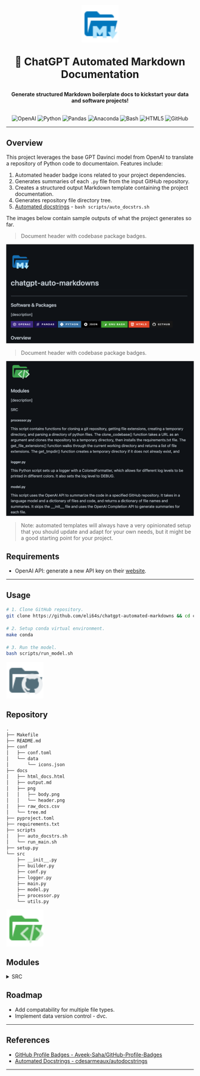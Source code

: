 <div align="center">

<h1 align="center">
    <img src="https://raw.githubusercontent.com/PKief/vscode-material-icon-theme/ec559a9f6bfd399b82bb44393651661b08aaf7ba/icons/folder-markdown-open.svg" width="100"><p>🤖 ChatGPT Automated Markdown Documentation</p></h1><b>Generate structured Markdown boilerplate docs to kickstart your data and software projects!</b><br><br>

![OpenAI](https://img.shields.io/badge/OpenAI-412991.svg?style=for-the-badge&logo=OpenAI&logoColor=white)
![Python](https://img.shields.io/badge/Python-3776AB.svg?style=for-the-badge&logo=Python&logoColor=white)
![Pandas](https://img.shields.io/badge/pandas-150458.svg?style=for-the-badge&logo=pandas&logoColor=white)
![Anaconda](https://img.shields.io/badge/Anaconda-44A833.svg?style=for-the-badge&logo=Anaconda&logoColor=white)
![Bash](https://img.shields.io/badge/GNU%20Bash-4EAA25.svg?style=for-the-badge&logo=GNU-Bash&logoColor=white)
![HTML5](https://img.shields.io/badge/HTML5-E34F26.svg?style=for-the-badge&logo=HTML5&logoColor=white)
![GitHub](https://img.shields.io/badge/GitHub-181717.svg?style=for-the-badge&logo=GitHub&logoColor=white)

</div>

---

## Overview

This project leverages the base GPT Davinci model from OpenAI to translate a repository of Python code to documentaion. Features include:

1. Automated header badge icons related to your project dependencies.
2. Generates summaries of each `.py` file from the input GitHub repository.
3. Creates a structured output Markdown template containing the project documentation.
4. Generates repository file directory tree.
5. [Automated docstrings](https://github.com/cdesarmeaux/autodocstrings) - `bash scripts/auto_docstrs.sh`

The images below contain sample outputs of what the project generates so far.

> Document header with codebase package badges.

![GPT-3](docs/png/head.png)

> Document header with codebase package badges.

![GPT-3](docs/png/body.png)

> Note: automated templates will always have a very opinionated setup that you should update and adapt for your own needs, but it might be a good starting point for your project.

## Requirements

- OpenAI API: generate a new API key on their [website](https://beta.openai.com/docs/introduction).

---

## Usage

```Bash
# 1. Clone GitHub repository.
git clone https://github.com/eli64s/chatgpt-automated-markdowns && cd chatgpt-automated-markdowns

# 2. Setup conda virtual environment.
make conda

# 3. Run the model.
bash scripts/run_model.sh
```

<a style="vertical-align:middle">
<img src="https://raw.githubusercontent.com/PKief/vscode-material-icon-theme/ec559a9f6bfd399b82bb44393651661b08aaf7ba/icons/folder-github-open.svg" width="100"; style="vertical-align:middle" />
<span style="vertical-align:middle">
<h2>Repository</h2></span></a>

```shell
.
├── Makefile
├── README.md
├── conf
│   ├── conf.toml
│   └── data
│       └── icons.json
├── docs
│   ├── html_docs.html
│   ├── output.md
│   ├── png
│   │   ├── body.png
│   │   └── header.png
│   ├── raw_docs.csv
│   └── tree.md
├── pyproject.toml
├── requirements.txt
├── scripts
│   ├── auto_docstrs.sh
│   └── run_main.sh
├── setup.py
└── src
    ├── __init__.py
    ├── builder.py
    ├── conf.py
    ├── logger.py
    ├── main.py
    ├── model.py
    ├── processor.py
    └── utils.py
```

<html>
<body>
<a style="vertical-align:middle">
<img src="https://raw.githubusercontent.com/PKief/vscode-material-icon-theme/ec559a9f6bfd399b82bb44393651661b08aaf7ba/icons/folder-src-open.svg" width="100"; style="vertical-align:middle" />
<span style="vertical-align:middle">
<h2>Modules</h2></span></a>
<div><details closed>
<summary>SRC</summary>
<h5>processor.py</h5>
<p>This script contains functions for cloning a git repository, getting file extensions, creating a temporary directory, and parsing a directory of python files. The clone_codebase() function takes a URL as an argument and clones the repository to a temporary directory, then installs the requirements.txt file. The get_file_extensions() function walks through the current working directory and returns a list of file extensions. The get_tmpdir() function creates a temporary directory if it does not already exist, and</p>

<h5>logger.py</h5>
<p>This Python script sets up a logger with a ColoredFormatter, which allows for different log levels to be printed in different colors. It also sets the log level to DEBUG.</p>

<h5>model.py</h5>
<p>This script uses the OpenAI API to summarize the code in a specified GitHub repository. It takes in a language model and a dictionary of files and code, and returns a dictionary of file names and summaries. It skips the __init__ file and uses the OpenAI Completion API to generate summaries for each file.</p>

<h5>builder.py</h5>
<p>This script is used to create an HTML file from a CSV file. It imports the Pandas library and a custom utils library. It defines two functions: get_pkg_icons() and create_html(). The get_pkg_icons() function takes a path to a JSON file and returns a dictionary of icons. The create_html() function takes a configuration object, a list of badges, a name, and a path to a CSV file. It creates a header for the HTML</p>

<h5>utils.py</h5>
<p>This Python script contains four functions. The first function, get_pkgs_list(), reads a requirements.txt file and returns a list of packages. The second function, read_json(), reads a json file and returns the contents as a dictionary. The third function, write_file(), writes a file to a given path. The fourth function, md(), converts HTML to Markdown.</p>

<h5>main.py</h5>
<p>This Python script sets up a logger, clones a codebase from a given URL, parses the codebase, creates a summary of the code, creates a list of packages used, creates HTML and Markdown documentation, and writes the documentation to the specified files.</p>
<hr>
</div></body></html>

## Roadmap

- Add compatability for multiple file types.
- Implement data version control - dvc.

---

## References

- [GitHub Profile Badges - Aveek-Saha/GitHub-Profile-Badges](https://github.com/Aveek-Saha/GitHub-Profile-Badges)
- [Automated Docstrings - cdesarmeaux/autodocstrings](https://github.com/cdesarmeaux/autodocstrings)

---
